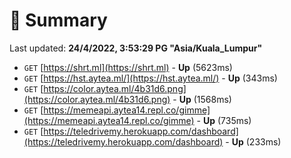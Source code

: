 # 📖 Summary
Last updated: **24/4/2022, 3:53:29 PG "Asia/Kuala_Lumpur"**

- `GET` [https://shrt.ml](https://shrt.ml) - **Up** (5623ms)
- `GET` [https://hst.aytea.ml/](https://hst.aytea.ml/) - **Up** (343ms)
- `GET` [https://color.aytea.ml/4b31d6.png](https://color.aytea.ml/4b31d6.png) - **Up** (1568ms)
- `GET` [https://memeapi.aytea14.repl.co/gimme](https://memeapi.aytea14.repl.co/gimme) - **Up** (735ms)
- `GET` [https://teledrivemy.herokuapp.com/dashboard](https://teledrivemy.herokuapp.com/dashboard) - **Up** (233ms)
